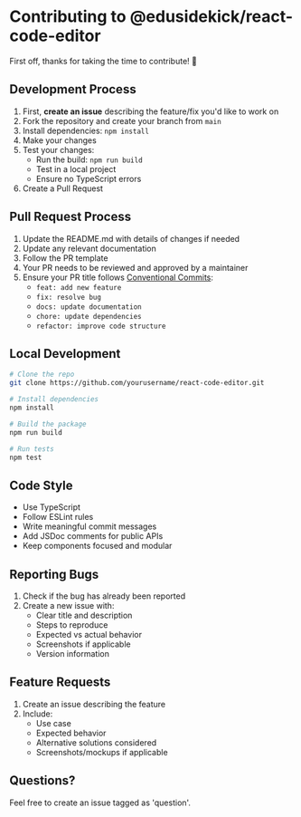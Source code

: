 # Contributing to @edusidekick/react-code-editor

First off, thanks for taking the time to contribute! 🎉

## Development Process

1. First, **create an issue** describing the feature/fix you'd like to work on
2. Fork the repository and create your branch from `main`
3. Install dependencies: `npm install`
4. Make your changes
5. Test your changes:
   - Run the build: `npm run build`
   - Test in a local project
   - Ensure no TypeScript errors
6. Create a Pull Request

## Pull Request Process

1. Update the README.md with details of changes if needed
2. Update any relevant documentation
3. Follow the PR template
4. Your PR needs to be reviewed and approved by a maintainer
5. Ensure your PR title follows [Conventional Commits](https://www.conventionalcommits.org/):
   - `feat: add new feature`
   - `fix: resolve bug`
   - `docs: update documentation`
   - `chore: update dependencies`
   - `refactor: improve code structure`

## Local Development

```bash
# Clone the repo
git clone https://github.com/yourusername/react-code-editor.git

# Install dependencies
npm install

# Build the package
npm run build

# Run tests
npm test
```

## Code Style

- Use TypeScript
- Follow ESLint rules
- Write meaningful commit messages
- Add JSDoc comments for public APIs
- Keep components focused and modular

## Reporting Bugs

1. Check if the bug has already been reported
2. Create a new issue with:
   - Clear title and description
   - Steps to reproduce
   - Expected vs actual behavior
   - Screenshots if applicable
   - Version information

## Feature Requests

1. Create an issue describing the feature
2. Include:
   - Use case
   - Expected behavior
   - Alternative solutions considered
   - Screenshots/mockups if applicable

## Questions?

Feel free to create an issue tagged as 'question'. 
